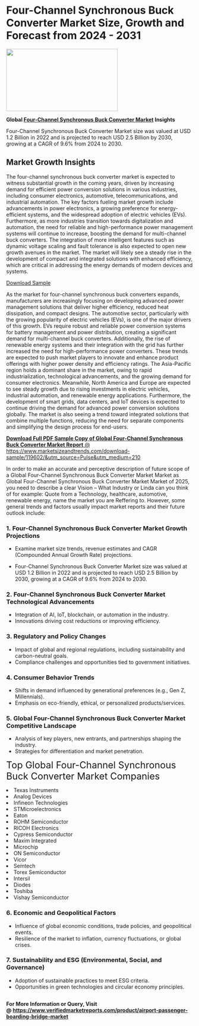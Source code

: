 <H1>Four-Channel Synchronous Buck Converter Market Size, Growth and Forecast from 2024 - 2031</H1><img class="aligncenter size-medium wp-image-584254" src="https://thirdeyenews.in/wp-content/uploads/2024/09/Global-Market-Research-300x168.jpeg" alt="" width="300" height="168" /><p><strong>Global&nbsp;<a href="https://www.marketsizeandtrends.com/download-sample/119602/&amp;utm_source=Pulse&amp;utm_medium=210">Four-Channel Synchronous Buck Converter Market</a> Insights</strong></p><p>Four-Channel Synchronous Buck Converter Market size was valued at USD 1.2 Billion in 2022 and is projected to reach USD 2.5 Billion by 2030, growing at a CAGR of 9.6% from 2024 to 2030.</p><p><h2>Market Growth Insights</h2> <p>The four-channel synchronous buck converter market is expected to witness substantial growth in the coming years, driven by increasing demand for efficient power conversion solutions in various industries, including consumer electronics, automotive, telecommunications, and industrial automation. The key factors fueling market growth include advancements in power electronics, a growing preference for energy-efficient systems, and the widespread adoption of electric vehicles (EVs). Furthermore, as more industries transition towards digitalization and automation, the need for reliable and high-performance power management systems will continue to increase, boosting the demand for multi-channel buck converters. The integration of more intelligent features such as dynamic voltage scaling and fault tolerance is also expected to open new growth avenues in the market. The market will likely see a steady rise in the development of compact and integrated solutions with enhanced efficiency, which are critical in addressing the energy demands of modern devices and systems.</p> <p><a href="#">Download Sample</a></p> <p>As the market for four-channel synchronous buck converters expands, manufacturers are increasingly focusing on developing advanced power management solutions that deliver higher efficiency, reduced heat dissipation, and compact designs. The automotive sector, particularly with the growing popularity of electric vehicles (EVs), is one of the major drivers of this growth. EVs require robust and reliable power conversion systems for battery management and power distribution, creating a significant demand for multi-channel buck converters. Additionally, the rise of renewable energy systems and their integration with the grid has further increased the need for high-performance power converters. These trends are expected to push market players to innovate and enhance product offerings with higher power density and efficiency ratings. The Asia-Pacific region holds a dominant share in the market, owing to rapid industrialization, technological advancements, and the growing demand for consumer electronics. Meanwhile, North America and Europe are expected to see steady growth due to rising investments in electric vehicles, industrial automation, and renewable energy applications. Furthermore, the development of smart grids, data centers, and IoT devices is expected to continue driving the demand for advanced power conversion solutions globally. The market is also seeing a trend toward integrated solutions that combine multiple functions, reducing the need for separate components and simplifying the design process for end-users.</p> <p><a href="#"></p><p><span class=""><strong>Download Full PDF Sample Copy of Global Four-Channel Synchronous Buck Converter Market Report</strong> @ <a href="https://www.marketsizeandtrends.com/download-sample/119602/&amp;utm_source=Pulse&amp;utm_medium=210" target="_blank">https://www.marketsizeandtrends.com/download-sample/119602/&amp;utm_source=Pulse&amp;utm_medium=210</a></span></p><p>In order to make an accurate and perceptive description of future scope of a Global&nbsp;Four-Channel Synchronous Buck Converter Market Market as Global&nbsp;Four-Channel Synchronous Buck Converter Market Market of 2025, you need to describe a clear Vision &ndash; What Industry or Linda can you think of for example: Quote from a Technology, healthcare, automotive, renewable energy, name the market you are Reffering to. However, some general trends and factors usually impact market reports and their future outlook include:</p><h3>1.&nbsp;<strong>Four-Channel Synchronous Buck Converter Market Growth Projections</strong></h3><ul><li>Examine market size trends, revenue estimates and CAGR (Compounded Annual Growth Rate) projections.</li><li><p>Four-Channel Synchronous Buck Converter Market size was valued at USD 1.2 Billion in 2022 and is projected to reach USD 2.5 Billion by 2030, growing at a CAGR of 9.6% from 2024 to 2030.</p></li></ul><h3>2.&nbsp;<strong>Four-Channel Synchronous Buck Converter Market Technological Advancements</strong></h3><ul><li>Integration of AI, IoT, blockchain, or automation in the industry.</li><li>Innovations driving cost reductions or improving efficiency.</li></ul><h3>3.&nbsp;<strong>Regulatory and Policy Changes</strong></h3><ul><li>Impact of global and regional regulations, including sustainability and carbon-neutral goals.</li><li>Compliance challenges and opportunities tied to government initiatives.</li></ul><h3>4.&nbsp;<strong>Consumer Behavior Trends</strong></h3><ul><li>Shifts in demand influenced by generational preferences (e.g., Gen Z, Millennials).</li><li>Emphasis on eco-friendly, ethical, or personalized products/services.</li></ul><h3>5.&nbsp;<strong>Global Four-Channel Synchronous Buck Converter Market Competitive Landscape</strong></h3><ul><li>Analysis of key players, new entrants, and partnerships shaping the industry.</li><li>Strategies for differentiation and market penetration.</li></ul><p data-pm-slice="1 1 []"><span style="color: inherit; font-family: inherit; font-size: 25px;">Top Global Four-Channel Synchronous Buck Converter Market Companies</span></p><div class="" data-test-id=""><p><li>Texas Instruments</li><li> Analog Devices</li><li> Infineon Technologies</li><li> STMicroelectronics</li><li> Eaton</li><li> ROHM Semiconductor</li><li> RICOH Electronics</li><li> Cypress Semiconductor</li><li> Maxim Integrated</li><li> Microchip</li><li> ON Semiconductor</li><li> Vicor</li><li> Semtech</li><li> Torex Semiconductor</li><li> Intersil</li><li> Diodes</li><li> Toshiba</li><li> Vishay Semiconductor</li></p></div><h3>6.&nbsp;<strong>Economic and Geopolitical Factors</strong></h3><ul><li>Influence of global economic conditions, trade policies, and geopolitical events.</li><li>Resilience of the market to inflation, currency fluctuations, or global crises.</li></ul><h3>7.&nbsp;<strong>Sustainability and ESG (Environmental, Social, and Governance)</strong></h3><ul><li>Adoption of sustainable practices to meet ESG criteria.</li><li>Opportunities in green technologies and circular economy principles.</li></ul><h2><strong style="font-size: 14px;">For More Information or Query, Visit @&nbsp;</strong><a style="background-color: #ffffff; font-size: 14px;" href="https://www.marketsizeandtrends.com/report/four-channel-synchronous-buck-converter-market/" target="_blank">https://www.verifiedmarketreports.com/product/airport-passenger-boarding-bridge-market</a></h2>
